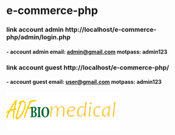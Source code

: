 # e-commerce-php

### link account admin http://localhost/e-commerce-php/admin/login.php
#### - account admin email: **admin@gmail.com  motpass: admin123**

### link account guest http://localhost/e-commerce-php/
#### - account guest email: **user@gmail.com  motpass: admin123**

![e-commerce-php](https://github.com/saichemohemed/e-commerce-php/blob/main/user/assets/images/favicon.png)

